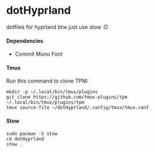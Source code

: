 # dotHyprland
dotfiles for hyprland
btw just use stow :D

#### Dependencies
- Commit Mono Font

#### Tmux
Run this command to clone TPM:
```
mkdir -p ~/.local/bin/tmux/plugins
git clone https://github.com/tmux-plugins/tpm ~/.local/bin/tmux/plugins/tpm
tmux source-file ~/dotHyprland/.config/tmux/tmux.conf
```

#### Stow
```
sudo pacman -S stow
cd dotHyprland
stow .
```
